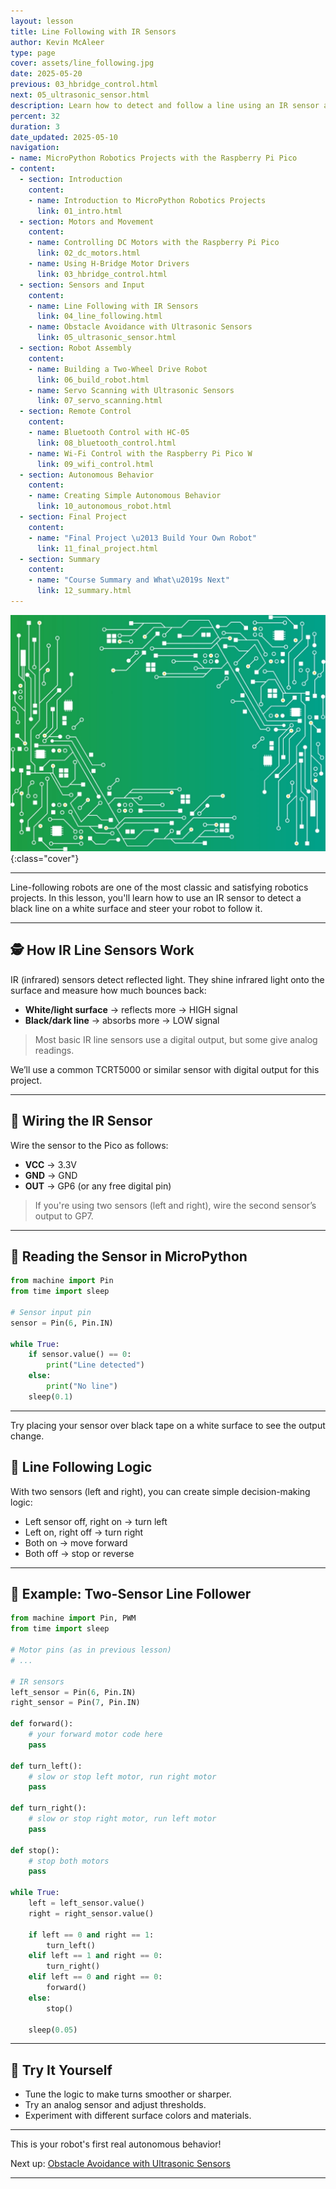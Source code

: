 ```yaml
---
layout: lesson
title: Line Following with IR Sensors
author: Kevin McAleer
type: page
cover: assets/line_following.jpg
date: 2025-05-20
previous: 03_hbridge_control.html
next: 05_ultrasonic_sensor.html
description: Learn how to detect and follow a line using an IR sensor and MicroPython.
percent: 32
duration: 3
date_updated: 2025-05-10
navigation:
- name: MicroPython Robotics Projects with the Raspberry Pi Pico
- content:
  - section: Introduction
    content:
    - name: Introduction to MicroPython Robotics Projects
      link: 01_intro.html
  - section: Motors and Movement
    content:
    - name: Controlling DC Motors with the Raspberry Pi Pico
      link: 02_dc_motors.html
    - name: Using H-Bridge Motor Drivers
      link: 03_hbridge_control.html
  - section: Sensors and Input
    content:
    - name: Line Following with IR Sensors
      link: 04_line_following.html
    - name: Obstacle Avoidance with Ultrasonic Sensors
      link: 05_ultrasonic_sensor.html
  - section: Robot Assembly
    content:
    - name: Building a Two-Wheel Drive Robot
      link: 06_build_robot.html
    - name: Servo Scanning with Ultrasonic Sensors
      link: 07_servo_scanning.html
  - section: Remote Control
    content:
    - name: Bluetooth Control with HC-05
      link: 08_bluetooth_control.html
    - name: Wi-Fi Control with the Raspberry Pi Pico W
      link: 09_wifi_control.html
  - section: Autonomous Behavior
    content:
    - name: Creating Simple Autonomous Behavior
      link: 10_autonomous_robot.html
  - section: Final Project
    content:
    - name: "Final Project \u2013 Build Your Own Robot"
      link: 11_final_project.html
  - section: Summary
    content:
    - name: "Course Summary and What\u2019s Next"
      link: 12_summary.html
---
```



![Cover](assets/02.jpg){:class="cover"}

---

Line-following robots are one of the most classic and satisfying robotics projects. In this lesson, you'll learn how to use an IR sensor to detect a black line on a white surface and steer your robot to follow it.

---

## 🕵️ How IR Line Sensors Work

IR (infrared) sensors detect reflected light. They shine infrared light onto the surface and measure how much bounces back:

- **White/light surface** → reflects more → HIGH signal  
- **Black/dark line** → absorbs more → LOW signal  

> Most basic IR line sensors use a digital output, but some give analog readings.

We’ll use a common TCRT5000 or similar sensor with digital output for this project.

---

## 🔌 Wiring the IR Sensor

Wire the sensor to the Pico as follows:

- **VCC** → 3.3V  
- **GND** → GND  
- **OUT** → GP6 (or any free digital pin)  

> If you're using two sensors (left and right), wire the second sensor’s output to GP7.

---

## 🧪 Reading the Sensor in MicroPython

```python
from machine import Pin
from time import sleep

# Sensor input pin
sensor = Pin(6, Pin.IN)

while True:
    if sensor.value() == 0:
        print("Line detected")
    else:
        print("No line")
    sleep(0.1)
```

---

Try placing your sensor over black tape on a white surface to see the output change.

## 🧠 Line Following Logic

With two sensors (left and right), you can create simple decision-making logic:

- Left sensor off, right on → turn left
- Left on, right off → turn right
- Both on → move forward
- Both off → stop or reverse

---

## 🧰 Example: Two-Sensor Line Follower

```python
from machine import Pin, PWM
from time import sleep

# Motor pins (as in previous lesson)
# ...

# IR sensors
left_sensor = Pin(6, Pin.IN)
right_sensor = Pin(7, Pin.IN)

def forward():
    # your forward motor code here
    pass

def turn_left():
    # slow or stop left motor, run right motor
    pass

def turn_right():
    # slow or stop right motor, run left motor
    pass

def stop():
    # stop both motors
    pass

while True:
    left = left_sensor.value()
    right = right_sensor.value()

    if left == 0 and right == 1:
        turn_left()
    elif left == 1 and right == 0:
        turn_right()
    elif left == 0 and right == 0:
        forward()
    else:
        stop()

    sleep(0.05)
```

---

## 🧩 Try It Yourself

- Tune the logic to make turns smoother or sharper.
- Try an analog sensor and adjust thresholds.
- Experiment with different surface colors and materials.

---

This is your robot's first real autonomous behavior!

Next up: [Obstacle Avoidance with Ultrasonic Sensors](05_ultrasonic_sensor)

---